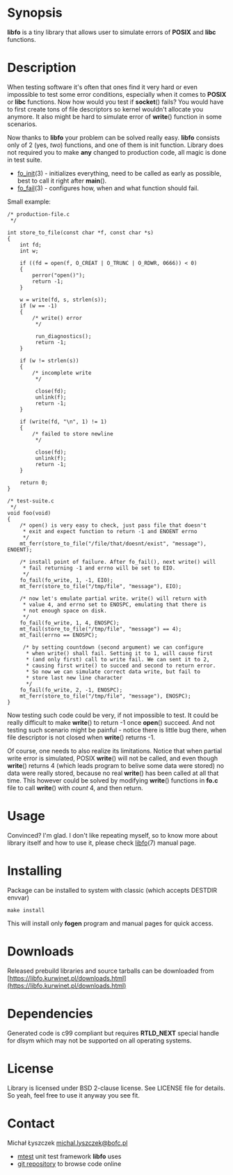 [kursg-meta]: # (order: 1)

Synopsis
========

**libfo** is a tiny library that allows user to simulate errors of **POSIX** and
**libc** functions.

Description
===========

When testing software it's often that ones find it very hard or even impossible
to test some error conditions, especially when it comes to **POSIX** or **libc**
functions. Now how would you test if **socket**() fails? You would have to first
create tons of file descriptors so kernel wouldn't allocate you anymore. It also
might be hard to simulate error of **write**() function in some scenarios.

Now thanks to **libfo** your problem can be solved really easy. **libfo**
consists only of 2 (yes, *two*) functions, and one of them is init function.
Library does not required you to make **any** changed to production code, all
magic is done in test suite.

* [fo_init](https://libfo.kurwinet.pl/manuals/fo_init.1.html)(3) - initializes
  everything, need to be called as early as possible, best to call it right
  after **main**().
* [fo_fail](https://libfo.kurwinet.pl/manuals/fo_fail.1.html)(3) - configures
  how, when and what function should fail.

Small example:

~~~{.c}
/* production-file.c
 */

int store_to_file(const char *f, const char *s)
{
    int fd;
    int w;

    if ((fd = open(f, O_CREAT | O_TRUNC | O_RDWR, 0666)) < 0)
    {
        perror("open()");
        return -1;
    }

    w = write(fd, s, strlen(s));
    if (w == -1)
    {
        /* write() error
         */

         run_diagnostics();
         return -1;
    }

    if (w != strlen(s))
    {
        /* incomplete write
         */

         close(fd);
         unlink(f);
         return -1;
    }

    if (write(fd, "\n", 1) != 1)
    {
        /* failed to store newline
         */

         close(fd);
         unlink(f);
         return -1;
    }

    return 0;
}

/* test-suite.c
 */
void foo(void)
{
    /* open() is very easy to check, just pass file that doesn't
     * exit and expect function to return -1 and ENOENT errno
     */
    mt_ferr(store_to_file("/file/that/doesnt/exist", "message"), ENOENT);

    /* install point of failure. After fo_fail(), next write() will
     * fail returning -1 and errno will be set to EIO.
     */
    fo_fail(fo_write, 1, -1, EIO);
    mt_ferr(store_to_file("/tmp/file", "message"), EIO);

    /* now let's emulate partial write. write() will return with
     * value 4, and errno set to ENOSPC, emulating that there is
     * not enough space on disk.
     */
    fo_fail(fo_write, 1, 4, ENOSPC);
    mt_fail(store_to_file("/tmp/file", "message") == 4);
    mt_fail(errno == ENOSPC);

     /* by setting countdown (second argument) we can configure
      * when write() shall fail. Setting it to 1, will cause first
      * (and only first) call to write fail. We can sent it to 2,
      * causing first write() to succed and second to return error.
      * So now we can simulate correct data write, but fail to
      * store last new line character
      */
    fo_fail(fo_write, 2, -1, ENOSPC);
    mt_ferr(store_to_file("/tmp/file", "message"), ENOSPC);
}
~~~

Now testing such code could be very, if not impossible to test. It could be
really difficult to make **write**() to return -1 once **open**() succeed. And
not testing such scenario might be painful - notice there is little bug there,
when file descriptor is not closed when **write**() returns -1.

Of course, one needs to also realize its limitations. Notice that when partial
write error is simulated, POSIX **write**() will not be called, and even though
**write**() returns 4 (which leads program to belive some data were stored) no
data were really stored, because no real **write**() has been called at all that
time. This however could be solved by modifying **write**() functions in
**fo.c** file to call **write**() with *count* 4, and then return.

Usage
=====

Convinced? I'm glad. I don't like repeating myself, so to know more about
library itself and how to use it, please check
[libfo](https://libfo.kurwinet.pl/manuals/libfo.7.html)(7) manual page.

Installing
==========

Package can be installed to system with classic (which accepts DESTDIR envvar)

~~~
make install
~~~

This will install only **fogen** program and manual pages for quick access.

Downloads
=========

Released prebuild libraries and source tarballs can be downloaded from
[https://libfo.kurwinet.pl/downloads.html](https://libfo.kurwinet.pl/downloads.html)

Dependencies
============

Generated code is c99 compliant but requires **RTLD_NEXT** special handle for
dlsym which may not be supported on all operating systems.

License
=======

Library is licensed under BSD 2-clause license. See LICENSE file for details.
So yeah, feel free to use it anyway you see fit.

Contact
=======

Michał Łyszczek <michal.lyszczek@bofc.pl>

* [mtest](http://mtest.kurwinet.pl) unit test framework **libfo** uses
* [git repository](http://git.kurwinet.pl/libso) to browse code online
